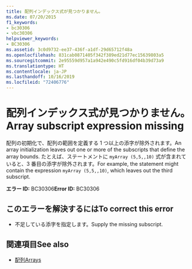 ```yaml
---
title: 配列インデックス式が見つかりません。
ms.date: 07/20/2015
f1_keywords:
- bc30306
- vbc30306
helpviewer_keywords:
- BC30306
ms.assetid: 3c0d9732-ee37-436f-a1df-29d65712f48a
ms.openlocfilehash: 831cab0871405f342f389ed21d77ec15639803a5
ms.sourcegitcommit: 2e95559d957a1a942e490c5fd916df04b39d73a9
ms.translationtype: HT
ms.contentlocale: ja-JP
ms.lasthandoff: 10/16/2019
ms.locfileid: "72406776"
---
```

# <a name="array-subscript-expression-missing"></a><span data-ttu-id="1e968-102">配列インデックス式が見つかりません。</span><span class="sxs-lookup"><span data-stu-id="1e968-102">Array subscript expression missing</span></span>
<span data-ttu-id="1e968-103">配列の初期化で、配列の範囲を定義する 1 つ以上の添字が除外されます。</span><span class="sxs-lookup"><span data-stu-id="1e968-103">An array initialization leaves out one or more of the subscripts that define the array bounds.</span></span> <span data-ttu-id="1e968-104">たとえば、ステートメントに `myArray (5,5,,10)` 式が含まれていると、3 番目の添字が除外されます。</span><span class="sxs-lookup"><span data-stu-id="1e968-104">For example, the statement might contain the expression `myArray (5,5,,10)`, which leaves out the third subscript.</span></span>  
  
 <span data-ttu-id="1e968-105">**エラー ID:** BC30306</span><span class="sxs-lookup"><span data-stu-id="1e968-105">**Error ID:** BC30306</span></span>  
  
## <a name="to-correct-this-error"></a><span data-ttu-id="1e968-106">このエラーを解決するには</span><span class="sxs-lookup"><span data-stu-id="1e968-106">To correct this error</span></span>  
  
- <span data-ttu-id="1e968-107">不足している添字を指定します。</span><span class="sxs-lookup"><span data-stu-id="1e968-107">Supply the missing subscript.</span></span>  
  
## <a name="see-also"></a><span data-ttu-id="1e968-108">関連項目</span><span class="sxs-lookup"><span data-stu-id="1e968-108">See also</span></span>

- [<span data-ttu-id="1e968-109">配列</span><span class="sxs-lookup"><span data-stu-id="1e968-109">Arrays</span></span>](../../../visual-basic/programming-guide/language-features/arrays/index.md)
